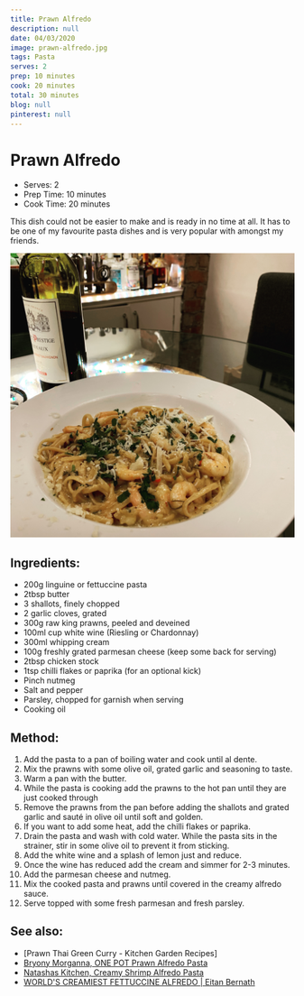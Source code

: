 ```yaml
---
title: Prawn Alfredo
description: null
date: 04/03/2020
image: prawn-alfredo.jpg
tags: Pasta
serves: 2
prep: 10 minutes
cook: 20 minutes
total: 30 minutes
blog: null
pinterest: null
---
```


# Prawn Alfredo

* Serves: 2
* Prep Time: 10 minutes
* Cook Time: 20 minutes

 This dish could not be easier to make and is ready in no time at all. 
 It has to be one of my favourite pasta dishes and is very popular with amongst my friends. 

![Prawn Alfredo](../images/prawn-alfredo.jpg)

## Ingredients:
* 200g linguine or fettuccine pasta
* 2tbsp butter
* 3 shallots, finely chopped
* 2 garlic cloves, grated
* 300g raw king prawns, peeled and deveined
* 100ml cup white wine (Riesling or Chardonnay)
* 300ml whipping cream
* 100g freshly grated parmesan cheese (keep some back for serving)
* 2tbsp chicken stock
* 1tsp chilli flakes or paprika (for an optional kick)
* Pinch nutmeg
* Salt and pepper
* Parsley, chopped for garnish when serving
* Cooking oil

## Method:
1. Add the pasta to a pan of boiling water and cook until al dente.
2. Mix the prawns with some olive oil, grated garlic and seasoning to taste. 
3. Warm a pan with the butter.
4. While the pasta is cooking add the prawns to the hot pan until they are just cooked through
5. Remove the prawns from the pan before adding the shallots and grated garlic and sauté in olive oil until soft and golden.
6. If you want to add some heat, add the chilli flakes or paprika.
7. Drain the pasta and wash with cold water. While the pasta sits in the strainer, stir in some olive oil to prevent it from sticking.
8. Add the white wine and a splash of lemon just and reduce. 
9. Once the wine has reduced add the cream and simmer for 2-3 minutes.
10. Add the parmesan cheese and nutmeg.
11. Mix the cooked pasta and prawns until covered in the creamy alfredo sauce.
12. Serve topped with some fresh parmesan and fresh parsley.

## See also:
* [Prawn Thai Green Curry - Kitchen Garden Recipes]
* [Bryony Morganna, ONE POT Prawn Alfredo Pasta](https://www.youtube.com/watch?v=ztt-xKhZKrA)
* [Natashas Kitchen, Creamy Shrimp Alfredo Pasta](https://www.youtube.com/watch?v=5vy9HeL8mOc)
* [WORLD'S CREAMIEST FETTUCCINE ALFREDO | Eitan Bernath](https://www.youtube.com/watch?v=VGo3ZkremN4)
